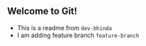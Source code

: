 ## Welcome to Git!
- This is a readme from `dev-bhinda`
- I am adding feature branch `feature-branch`